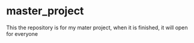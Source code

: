 # master_project
This the repository is for my mater project, when it is finished, it will open for everyone
